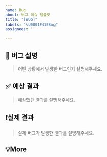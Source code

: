 ```yaml
---
name: Bug
about: 버그 이슈 템플릿
title: "[BUG]"
labels: "\U0001F41EBug"
assignees: ''

---
```


## 🐞 버그 설명
> 어떤 상황에서 발생한 버그인지 설명해주세요.

## ✅ 예상 결과
> 예상했던 결과를 설명해주세요.

## ❗실제 결과
> 실제 버그가 발생한 결과를 설명해주세요.

## 💡More
